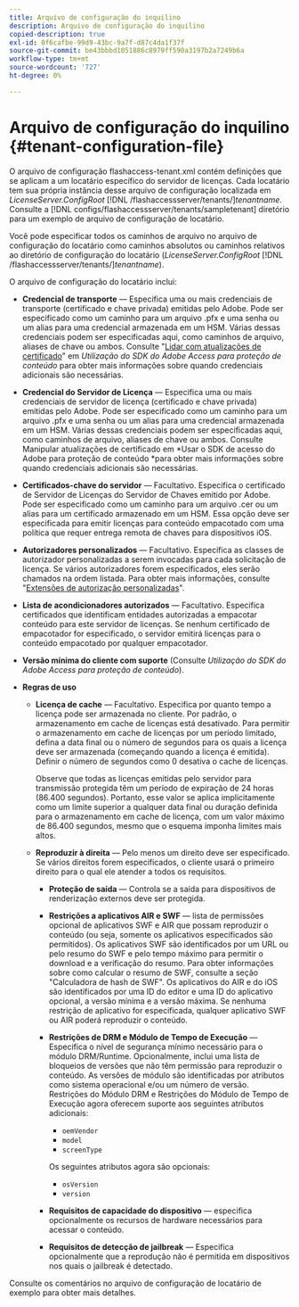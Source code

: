 ```yaml
---
title: Arquivo de configuração do inquilino
description: Arquivo de configuração do inquilino
copied-description: true
exl-id: 0f6cafbe-99d9-43bc-9a7f-d87c4da1f37f
source-git-commit: be43bbbd1051886c8979ff590a3197b2a7249b6a
workflow-type: tm+mt
source-wordcount: '727'
ht-degree: 0%

---
```


# Arquivo de configuração do inquilino {#tenant-configuration-file}

O arquivo de configuração flashaccess-tenant.xml contém definições que se aplicam a um locatário específico do servidor de licenças. Cada locatário tem sua própria instância desse arquivo de configuração localizada em *LicenseServer.ConfigRoot* [!DNL /flashaccessserver/tenants/]*tenantname*. Consulte a [!DNL configs/flashaccessserver/tenants/sampletenant] diretório para um exemplo de arquivo de configuração de locatário.

Você pode especificar todos os caminhos de arquivo no arquivo de configuração do locatário como caminhos absolutos ou caminhos relativos ao diretório de configuração do locatário (*LicenseServer.ConfigRoot* [!DNL /flashaccessserver/tenants/]*tenantname*).

O arquivo de configuração do locatário inclui:

* **Credencial de transporte** — Especifica uma ou mais credenciais de transporte (certificado e chave privada) emitidas pelo Adobe. Pode ser especificado como um caminho para um arquivo .pfx e uma senha ou um alias para uma credencial armazenada em um HSM. Várias dessas credenciais podem ser especificadas aqui, como caminhos de arquivo, aliases de chave ou ambos. Consulte &quot;[Lidar com atualizações de certificado](../../aaxs-protecting-content/content-implementing-the-license-server/content-handling-cert-updates.md)&quot; em *Utilização do SDK do Adobe Access para proteção de conteúdo* para obter mais informações sobre quando credenciais adicionais são necessárias.
* **Credencial do Servidor de Licença** — Especifica uma ou mais credenciais de servidor de licença (certificado e chave privada) emitidas pelo Adobe. Pode ser especificado como um caminho para um arquivo .pfx e uma senha ou um alias para uma credencial armazenada em um HSM. Várias dessas credenciais podem ser especificadas aqui, como caminhos de arquivo, aliases de chave ou ambos. Consulte Manipular atualizações de certificado em *Usar o SDK de acesso do Adobe para proteção de conteúdo *para obter mais informações sobre quando credenciais adicionais são necessárias.
* **Certificados-chave do servidor** — Facultativo. Especifica o certificado de Servidor de Licenças do Servidor de Chaves emitido por Adobe. Pode ser especificado como um caminho para um arquivo .cer ou um alias para um certificado armazenado em um HSM. Essa opção deve ser especificada para emitir licenças para conteúdo empacotado com uma política que requer entrega remota de chaves para dispositivos iOS.
* **Autorizadores personalizados** — Facultativo. Especifica as classes de autorizador personalizadas a serem invocadas para cada solicitação de licença. Se vários autorizadores forem especificados, eles serão chamados na ordem listada. Para obter mais informações, consulte &quot;[Extensões de autorização personalizadas](../../aaxs-protected-streaming/custom-authorization-extensions.md)&quot;.
* **Lista de acondicionadores autorizados** — Facultativo. Especifica certificados que identificam entidades autorizadas a empacotar conteúdo para este servidor de licenças. Se nenhum certificado de empacotador for especificado, o servidor emitirá licenças para o conteúdo empacotado por qualquer empacotador.
* **Versão mínima do cliente com suporte** (Consulte *Utilização do SDK do Adobe Access para proteção de conteúdo*).
* **Regras de uso**

   * **Licença de cache** — Facultativo. Especifica por quanto tempo a licença pode ser armazenada no cliente. Por padrão, o armazenamento em cache de licenças está desativado. Para permitir o armazenamento em cache de licenças por um período limitado, defina a data final ou o número de segundos para os quais a licença deve ser armazenada (começando quando a licença é emitida). Definir o número de segundos como 0 desativa o cache de licenças.

      Observe que todas as licenças emitidas pelo servidor para transmissão protegida têm um período de expiração de 24 horas (86.400 segundos). Portanto, esse valor se aplica implicitamente como um limite superior a qualquer data final ou duração definida para o armazenamento em cache de licença, com um valor máximo de 86.400 segundos, mesmo que o esquema imponha limites mais altos.

   * **Reproduzir à direita** — Pelo menos um direito deve ser especificado. Se vários direitos forem especificados, o cliente usará o primeiro direito para o qual ele atender a todos os requisitos.

      * **Proteção de saída** — Controla se a saída para dispositivos de renderização externos deve ser protegida.
      * **Restrições a aplicativos AIR e SWF** — lista de permissões opcional de aplicativos SWF e AIR que possam reproduzir o conteúdo (ou seja, somente os aplicativos especificados são permitidos). Os aplicativos SWF são identificados por um URL ou pelo resumo do SWF e pelo tempo máximo para permitir o download e a verificação do resumo. Para obter informações sobre como calcular o resumo de SWF, consulte a seção &quot;Calculadora de hash de SWF&quot;. Os aplicativos do AIR e do iOS são identificados por uma ID do editor e uma ID do aplicativo opcional, a versão mínima e a versão máxima. Se nenhuma restrição de aplicativo for especificada, qualquer aplicativo SWF ou AIR poderá reproduzir o conteúdo.
      * **Restrições de DRM e Módulo de Tempo de Execução** — Especifica o nível de segurança mínimo necessário para o módulo DRM/Runtime. Opcionalmente, inclui uma lista de bloqueios de versões que não têm permissão para reproduzir o conteúdo. As versões de módulo são identificadas por atributos como sistema operacional e/ou um número de versão. Restrições do Módulo DRM e Restrições do Módulo de Tempo de Execução agora oferecem suporte aos seguintes atributos adicionais:

         * `oemVendor`
         * `model`
         * `screenType`

         Os seguintes atributos agora são opcionais:

         * `osVersion`
         * `version`
      * **Requisitos de capacidade do dispositivo** — especifica opcionalmente os recursos de hardware necessários para acessar o conteúdo.
      * **Requisitos de detecção de jailbreak** — Especifica opcionalmente que a reprodução não é permitida em dispositivos nos quais o jailbreak é detectado.



Consulte os comentários no arquivo de configuração de locatário de exemplo para obter mais detalhes.
